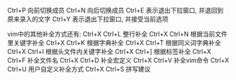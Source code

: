 

Ctrl+P	向前切换成员
Ctrl+N	向后切换成员
Ctrl+E	表示退出下拉窗口, 并退回到原来录入的文字
Ctrl+Y	表示退出下拉窗口, 并接受当前选项


vim中的其他补全方式还有:
Ctrl+X Ctrl+L  整行补全
Ctrl+X Ctrl+N	根据当前文件里关键字补全
Ctrl+X Ctrl+K	根据字典补全
Ctrl+X Ctrl+T	根据同义词字典补全
Ctrl+X Ctrl+I	根据头文件内关键字补全
Ctrl+X Ctrl+]	根据标签补全
Ctrl+X Ctrl+F	补全文件名
Ctrl+X Ctrl+D	补全宏定义
Ctrl+X Ctrl+V	补全vim命令
Ctrl+X Ctrl+U	用户自定义补全方式
Ctrl+X Ctrl+S	拼写建议



